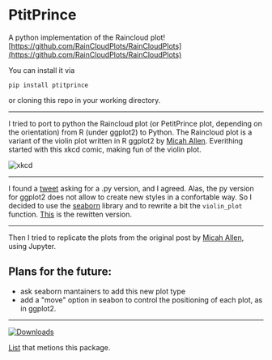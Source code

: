# PtitPrince

A python implementation of the Raincloud plot!
[https://github.com/RainCloudPlots/RainCloudPlots](https://github.com/RainCloudPlots/RainCloudPlots)

You can install it via
```
pip install ptitprince
```

or cloning this repo in your working directory.

-----
 
 I tried to port to python the Raincloud plot (or PetitPrince plot, depending on the orientation) from R (under ggplot2) to Python.  The Raincloud plot is a variant of the violin plot written in R ggplot2 by [Micah Allen](https://micahallen.org/2018/03/15/introducing-raincloud-plots/). Everithing started with  this xkcd comic, making fun of the violin plot.

![xkcd](https://imgs.xkcd.com/comics/violin_plots.png)

---

I found a [tweet](https://twitter.com/flxrue/status/974639616912478210) asking for a .py version, and I agreed. Alas, the py version for ggplot2 does not allow to create new styles in a confortable way. So I decided to use the [seaborn](https://seaborn.pydata.org/) library and to rewrite a bit the `violin_plot` function. [This](half_viol.py) is the rewitten version.

---

Then I tried to replicate the plots from the original post by [Micah Allen](https://micahallen.org/2018/03/15/introducing-raincloud-plots/), using Jupyter.

## Plans for the future:

 * ask seaborn mantainers to add this new plot type
 * add a "move" option in seabon to control the positioning of each plot, as in ggplot2.

------

[![Downloads](http://pepy.tech/badge/ptitprince)](http://pepy.tech/project/ptitprince)

[List](https://github.com/thomasjpfan/awesome-python-data-science) that metions this package.
